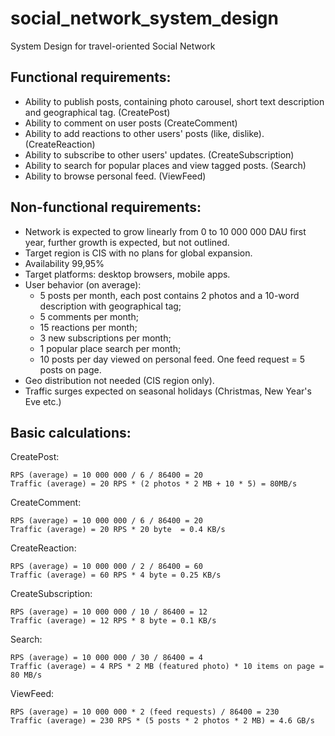 # social_network_system_design
System Design for travel-oriented Social Network

## Functional requirements:
- Ability to publish posts, containing photo carousel, short text description and geographical tag. (CreatePost)
- Ability to comment on user posts (CreateComment)
- Ability to add reactions to other users' posts (like, dislike). (CreateReaction)
- Ability to subscribe to other users' updates. (CreateSubscription)
- Ability to search for popular places and view tagged posts. (Search)
- Ability to browse personal feed. (ViewFeed)

## Non-functional requirements:
- Network is expected to grow linearly from 0 to 10 000 000 DAU first year, further growth is expected, but not outlined.
- Target region is CIS with no plans for global expansion.
- Availability 99,95%
- Target platforms: desktop browsers, mobile apps.
- User behavior (on average):
  - 5 posts per month, each post contains 2 photos and a 10-word description with geographical tag;
  - 5 comments per month;
  - 15 reactions per month;
  - 3 new subscriptions per month;
  - 1 popular place search per month;
  - 10 posts per day viewed on personal feed. One feed request = 5 posts on page.
- Geo distribution not needed (CIS region only).
- Traffic surges expected on seasonal holidays (Christmas, New Year's Eve etc.)

## Basic calculations:
CreatePost:
```
RPS (average) = 10 000 000 / 6 / 86400 = 20
Traffic (average) = 20 RPS * (2 photos * 2 MB + 10 * 5) = 80MB/s
```

CreateComment:
```
RPS (average) = 10 000 000 / 6 / 86400 = 20
Traffic (average) = 20 RPS * 20 byte  = 0.4 KB/s
```

CreateReaction:
```
RPS (average) = 10 000 000 / 2 / 86400 = 60
Traffic (average) = 60 RPS * 4 byte = 0.25 KB/s
```

CreateSubscription:
```
RPS (average) = 10 000 000 / 10 / 86400 = 12
Traffic (average) = 12 RPS * 8 byte = 0.1 KB/s
```

Search:
```
RPS (average) = 10 000 000 / 30 / 86400 = 4
Traffic (average) = 4 RPS * 2 MB (featured photo) * 10 items on page = 80 MB/s
```

ViewFeed:
```
RPS (average) = 10 000 000 * 2 (feed requests) / 86400 = 230
Traffic (average) = 230 RPS * (5 posts * 2 photos * 2 MB) = 4.6 GB/s
```



